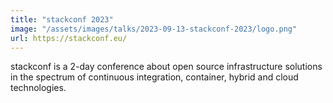 ```yaml
---
title: "stackconf 2023"
image: "/assets/images/talks/2023-09-13-stackconf-2023/logo.png"
url: https://stackconf.eu/
---
```


stackconf is a 2-day conference about open source infrastructure solutions in
the spectrum of continuous integration, container, hybrid and cloud
technologies.
